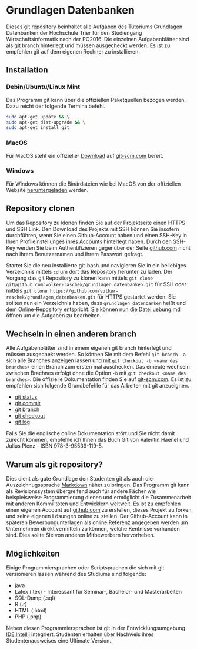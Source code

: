 # Grundlagen Datenbanken
Dieses git repository beinhaltet alle Aufgaben des Tutoriums Grundlagen Datenbanken der Hochschule Trier für den Studiengang Wirtschaftsinformatik nach der PO2016.
Die einzelnen Aufgabenblätter sind als git branch hinterlegt und müssen ausgecheckt werden. Es ist zu empfehlen git auf dem eigenen Rechner zu installieren.


## Installation
### Debin/Ubuntu/Linux Mint
Das Programm git kann über die offiziellen Paketquellen bezogen werden. Dazu reicht der folgende Terminalbefehl.
```bash
sudo apt-get update && \
sudo apt-get dist-upgrade && \
sudo apt-get install git
```

### MacOS
Für MacOS steht ein offizieller [Download](https://git-scm.com/download/mac) auf [git-scm.com](https://git-scm.com) bereit.

### Windows
Für Windows können die Binärdateien wie bei MacOS von der offiziellen Website [heruntergeladen](https://git-scm.com/download/win) werden.

## Repository clonen
Um das Repository zu klonen finden Sie auf der Projektseite einen HTTPS und SSH Link. Den Download des Projekts mit SSH können Sie insofern durchführen, wenn Sie einen Github-Account haben und einen SSH-Key in Ihren Profileinstellunges ihres Accounts hinterlegt haben. Durch den SSH-Key werden Sie beim Authentifizieren gegenüber der Seite [github.com](github.com) nicht nach ihrem Benutzernamen und ihrem Passwort gefragt.

Startet Sie die neu installierte git-bash und navigieren Sie in ein beliebiges Verzeichnis mittels ```cd``` um dort das Repository herunter zu laden. Der Vorgang das git Repository zu klonen kann mittels ```git clone git@github.com:volker-raschek/grundlagen_datenbanken.git``` für SSH oder mittels ```git clone https://github.com/volker-raschek/grundlagen_datenbanken.git``` für HTTPS gestartet werden. Sie sollten nun ein Verzeichnis haben, dass ```grundlagen_datenbanken``` heißt und dem Online-Repository entspricht. Sie können nun die Datei [uebung.md](./uebung.md) öffnen um die Aufgaben zu bearbeiten.

## Wechseln in einen anderen branch
Alle Aufgabenblätter sind in einem eigenen git branch hinterlegt und müssen ausgechekt werden. So können Sie mit dem Befehl ```git branch -a``` sich alle Branches anzeigen lassen und mit ```git checkout -b <name des branches>``` einen Branch zum ersten mal auschecken. Das erneute wechseln zwischen Brachnes erfolgt ohne die Option ```-b``` mit ```git checkout <name des branches>```. Die offizielle Dokumentation finden Sie auf [git-scm.com](https://git-scm.com/docs). Es ist zu empfehlen sich folgende Grundbefehle für das Arbeiten mit git anzueignen.
* [git status](https://git-scm.com/docs/git-status)
* [git commit](https://git-scm.com/docs/git-commit)
* [git branch](https://git-scm.com/docs/git-branch)
* [git checkout](https://git-scm.com/docs/git-checkout)
* [git log](https://git-scm.com/docs/git-log)

Falls Sie die englische online Dokumentation stört und Sie nicht damit zurecht kommen, empfehle ich Ihnen das Buch Git von Valentin Haenel und Julius Plenz - ISBN 978-3-95539-119-5.


## Warum als git repository?
Dies dient als gute Grundlage den Studenten git als auch die Auszeichnugssprache [Markdown](https://guides.github.com/features/mastering-markdown/) näher zu bringen. Das Programm git kann als Revisionssystem übergreifend auch für andere Fächer wie beispielsweise Programmierung dienen und ermöglicht die Zusammenarbeit mit anderen Kommilitoten und Entwicklern weltweit.
Es ist zu empfehlen einen eigenen Account auf [github.com](https://github.com) zu erstellen, dieses Projekt zu forken und seine eigenen Lösungen online zu stellen. Der Github-Account kann in späteren Bewerbungunterlagen als online Referenz angegeben werden um Unternehmen direkt vermitteln zu können, welche Kentnisse vorhanden sind. Dies sollte Sie von anderen Mitbewerbern hervorheben.

## Möglichkeiten
Einige Programmiersprachen oder Scriptsprachen die sich mit git versionieren lassen während des Studiums sind folgende:
* java
* Latex (.tex) - Interessant für Seminar-, Bachelor- und Masterarbeiten
* SQL-Dump (.sql)
* R (.r)
* HTML (.html)
* PHP (.php)

Neben diesen Programmiersprachen ist git in der Entwicklungsumgebung [IDE Intellij](https://www.jetbrains.com/idea/) integriert. Studenten erhalten über Nachweis ihres Studentenausweises eine Ultimate Version.




